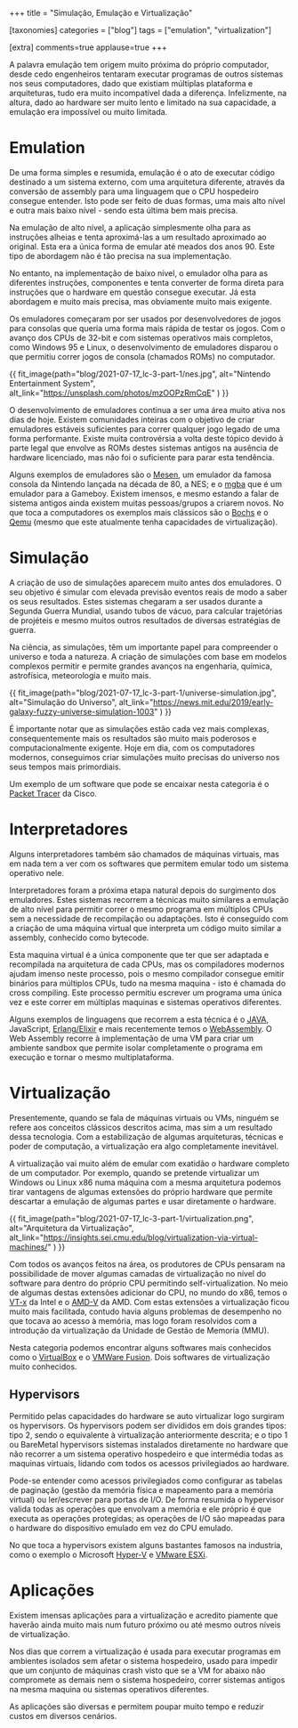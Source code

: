 +++
title = "Simulação, Emulação e Virtualização"

[taxonomies]
categories = ["blog"]
tags = ["emulation", "virtualization"]

[extra]
comments=true
applause=true
+++

A palavra emulação tem origem muito próxima do próprio computador, desde cedo engenheiros tentaram executar programas de outros sistemas nos seus computadores, dado que existiam múltiplas plataforma e arquiteturas, tudo era muito incompatível dada a diferença. Infelizmente, na altura, dado ao hardware ser muito lento e limitado na sua capacidade, a emulação era impossível ou muito limitada.

<!-- more -->

# Emulation

De uma forma simples e resumida, emulação é o ato de executar código destinado a um sistema externo, com uma arquitetura diferente, através da conversão de assembly para uma linguagem que o CPU hospedeiro consegue entender. Isto pode ser feito de duas formas, uma mais alto nível e outra mais baixo nível - sendo esta última bem mais precisa.

Na emulação de alto nível, a aplicação simplesmente olha para as instruções alheias e tenta aproximá-las a um resultado aproximado ao original. Esta era a única forma de emular até meados dos anos 90. Este tipo de abordagem não é tão precisa na sua implementação.

No entanto, na implementação de baixo nível, o emulador olha para as diferentes instruções, componentes e tenta converter de forma direta para instruções que o hardware em questão consegue executar. Já esta abordagem e muito mais precisa, mas obviamente muito mais exigente.

Os emuladores começaram por ser usados por desenvolvedores de jogos para consolas que queria uma forma mais rápida de testar os jogos. Com o avanço dos CPUs de 32-bit e com sistemas operativos mais completos, como Windows 95 e Linux, o desenvolvimento de emuladores disparou o que permitiu correr jogos de consola (chamados ROMs) no computador.

{{ fit_image(path="blog/2021-07-17_lc-3-part-1/nes.jpg", alt="Nintendo Entertainment System", alt_link="https://unsplash.com/photos/mzOOPzRmCqE" ) }}

O desenvolvimento de emuladores continua a ser uma área muito ativa nos dias de hoje. Existem comunidades inteiras com o objetivo de criar emuladores estáveis suficientes para correr qualquer jogo legado de uma forma performante. Existe muita controvérsia a volta deste tópico devido à parte legal que envolve as ROMs destes sistemas antigos na ausência de hardware licenciado, mas não foi o suficiente para parar esta tendência.

Alguns exemplos de emuladores são o [Mesen](https://www.mesen.ca/), um emulador da famosa consola da Nintendo lançada na década de 80, a NES; e o [mgba](https://mgba.io/) que é um emulador para a Gameboy. Existem imensos, e mesmo estando a falar de sistema antigos ainda existem muitas pessoas/grupos a criarem novos. No que toca a computadores os exemplos mais clássicos são o [Bochs](https://bochs.sourceforge.io/) e o [Qemu](https://www.qemu.org/) (mesmo que este atualmente tenha capacidades de virtualização).

# Simulação

A criação de uso de simulações aparecem muito antes dos emuladores. O seu objetivo é simular com elevada previsão eventos reais de modo a saber os seus resultados. Estes sistemas chegaram a ser usados durante a Segunda Guerra Mundial, usando tubos de vácuo, para calcular trajetórias de projéteis e mesmo muitos outros resultados de diversas estratégias de guerra.

Na ciência, as simulações, têm um importante papel para compreender o universo e toda a natureza. A criação de simulações com base em modelos complexos permitir e permite grandes avanços na engenharia, química, astrofísica, meteorologia e muito mais.

{{ fit_image(path="blog/2021-07-17_lc-3-part-1/universe-simulation.jpg", alt="Simulação do Universo", alt_link="https://news.mit.edu/2019/early-galaxy-fuzzy-universe-simulation-1003" ) }}

É importante notar que as simulações estão cada vez mais complexas, consequentemente mais os resultados são muito mais poderosos e computacionalmente exigente. Hoje em dia, com os computadores modernos, conseguimos criar simulações muito precisas do universo nos seus tempos mais primordiais.

Um exemplo de um software que pode se encaixar nesta categoria é o [Packet Tracer](https://www.netacad.com/courses/packet-tracer) da Cisco.

# Interpretadores

Alguns interpretadores também são chamados de máquinas virtuais, mas em nada tem a ver com os softwares que permitem emular todo um sistema operativo nele.

Interpretadores foram a próxima etapa natural depois do surgimento dos emuladores. Estes sistemas recorrem a técnicas muito similares a emulação de alto nível para permitir correr o mesmo programa em múltiplos CPUs sem a necessidade de recompilação ou adaptações. Isto é conseguido com a criação de uma máquina virtual que interpreta um código muito similar a assembly, conhecido como bytecode.

Esta maquina virtual é a única componente que ter que ser adaptada e recompilada na arquitetura de cada CPUs, mas os compiladores modernos ajudam imenso neste processo, pois o mesmo compilador consegue emitir binários para múltiplos CPUs, tudo na mesma maquina - isto é chamada do cross compiling. Este processo permitiu escrever um programa uma única vez e este correr em múltiplas maquinas e sistemas operativos diferentes.

Alguns exemplos de linguagens que recorrem a esta técnica é o [JAVA](https://en.wikipedia.org/wiki/Java_bytecode), JavaScript, [Erlang/Elixir](<https://en.wikipedia.org/wiki/BEAM_(Erlang_virtual_machine)>) e mais recentemente temos o [WebAssembly](https://webassembly.org/). O Web Assembly recorre à implementação de uma VM para criar um ambiente sandbox que permite isolar completamente o programa em execução e tornar o mesmo multiplataforma.

# Virtualização

Presentemente, quando se fala de máquinas virtuais ou VMs, ninguém se refere aos conceitos clássicos descritos acima, mas sim a um resultado dessa tecnologia. Com a estabilização de algumas arquiteturas, técnicas e poder de computação, a virtualização era algo completamente inevitável.

A virtualização vai muito além de emular com exatidão o hardware completo de um computador. Por exemplo, quando se pretende virtualizar um Windows ou Linux x86 numa máquina com a mesma arquitetura podemos tirar vantagens de algumas extensões do próprio hardware que permite descartar a emulação de algumas partes e usar diretamente o hardware.

{{ fit_image(path="blog/2021-07-17_lc-3-part-1/virtualization.png", alt="Arquitetura da Virtualização", alt_link="https://insights.sei.cmu.edu/blog/virtualization-via-virtual-machines/" ) }}

Com todos os avanços feitos na área, os produtores de CPUs pensaram na possibilidade de mover algumas camadas de virtualização no nível do software para dentro do próprio CPU permitindo self-virtualization. No meio de algumas destas extensões adicionar do CPU, no mundo do x86, temos o [VT-x](https://www.intel.com/content/www/us/en/virtualization/virtualization-technology/intel-virtualization-technology.html) da Intel e o [AMD-V](https://www.amd.com/en/technologies/virtualization-solutions) da AMD. Com estas extensões a virtualização ficou muito mais facilitada, contudo havia alguns problemas de desempenho no que tocava ao acesso à memória, mas logo foram resolvidos com a introdução da virtualização da Unidade de Gestão de Memoria (MMU).

Nesta categoria podemos encontrar alguns softwares mais conhecidos como o [VirtualBox](https://www.virtualbox.org/) e o [VMWare Fusion](https://www.vmware.com/products/fusion.html). Dois softwares de virtualização muito conhecidos.

## Hypervisors

Permitido pelas capacidades do hardware se auto virtualizar logo surgiram os hypervisors. Os hypervisors podem ser divididos em dois grandes tipos: tipo 2, sendo o equivalente à virtualização anteriormente descrita; e o tipo 1 ou BareMetal hypervisors sistemas instalados diretamente no hardware que não recorrer a um sistema operativo hospedeiro e que intermédia todas as maquinas virtuais, lidando com todos os acessos privilegiados ao hardware.

Pode-se entender como acessos privilegiados como configurar as tabelas de paginação (gestão da memória física e mapeamento para a memória virtual) ou ler/escrever para portas de I/O. De forma resumida o hypervisor valida todas as operações que envolvam a memória e ele próprio é que executa as operações protegidas; as operações de I/O são mapeadas para o hardware do dispositivo emulado em vez do CPU emulado.

No que toca a hypervisors existem alguns bastantes famosos na industria, como o exemplo o Microsoft [Hyper-V](https://en.wikipedia.org/wiki/Hyper-V) e [VMware ESXi](https://www.vmware.com/products/esxi-and-esx.html).

# Aplicações

Existem imensas aplicações para a virtualização e acredito piamente que haverão ainda muito mais num futuro próximo ou até mesmo outros níveis de virtualização.

Nos dias que correm a virtualização é usada para executar programas em ambientes isolados sem afetar o sistema hospedeiro, usado para impedir que um conjunto de máquinas crash visto que se a VM for abaixo não compromete as demais nem o sistema hospedeiro, correr sistemas antigos na mesma maquina ou sistemas operativos diferentes.

As aplicações são diversas e permitem poupar muito tempo e reduzir custos em diversos cenários.
